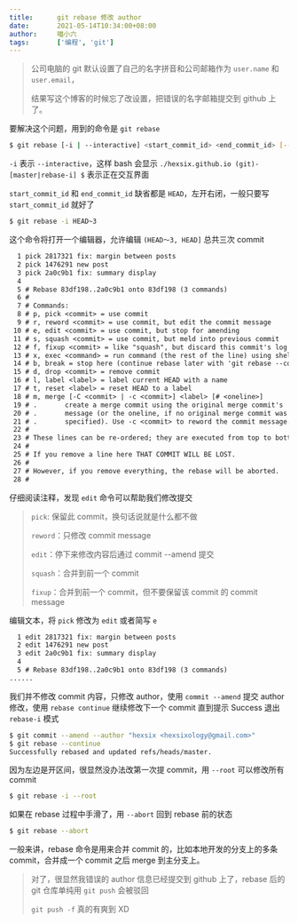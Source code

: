 ```yaml
---
title:      git rebase 修改 author
date:       2021-05-14T10:34:00+08:00
author:     喵小六
tags:       ['编程', 'git']
---
```


> 公司电脑的 git 默认设置了自己的名字拼音和公司邮箱作为 `user.name` 和 `user.email`，
>
> 结果写这个博客的时候忘了改设置，把错误的名字邮箱提交到 github 上了。

要解决这个问题，用到的命令是 `git rebase`

<!--more-->

```bash
$ git rebase [-i | --interactive] <start_commit_id> <end_commit_id> [--root]
```

`-i` 表示 `--interactive`，这样 bash 会显示 `./hexsix.github.io (git)-[master|rebase-i] $` 表示正在交互界面

`start_commit_id` 和 `end_commit_id` 缺省都是 `HEAD`，左开右闭，一般只要写 `start_commit_id` 就好了

```bash
$ git rebase -i HEAD~3
```

这个命令将打开一个编辑器，允许编辑 `(HEAD～3, HEAD]` 总共三次 commit

```txt
  1 pick 2817321 fix: margin between posts
  2 pick 1476291 new post
  3 pick 2a0c9b1 fix: summary display
  4 
  5 # Rebase 83df198..2a0c9b1 onto 83df198 (3 commands)
  6 #
  7 # Commands:
  8 # p, pick <commit> = use commit
  9 # r, reword <commit> = use commit, but edit the commit message
 10 # e, edit <commit> = use commit, but stop for amending
 11 # s, squash <commit> = use commit, but meld into previous commit
 12 # f, fixup <commit> = like "squash", but discard this commit's log message
 13 # x, exec <command> = run command (the rest of the line) using shell
 14 # b, break = stop here (continue rebase later with 'git rebase --continue')
 15 # d, drop <commit> = remove commit
 16 # l, label <label> = label current HEAD with a name
 17 # t, reset <label> = reset HEAD to a label
 18 # m, merge [-C <commit> | -c <commit>] <label> [# <oneline>]
 19 # .       create a merge commit using the original merge commit's
 20 # .       message (or the oneline, if no original merge commit was
 21 # .       specified). Use -c <commit> to reword the commit message.
 22 #
 23 # These lines can be re-ordered; they are executed from top to bottom.
 24 #
 25 # If you remove a line here THAT COMMIT WILL BE LOST.
 26 #
 27 # However, if you remove everything, the rebase will be aborted.
 28 #
```

仔细阅读注释，发现 `edit` 命令可以帮助我们修改提交

> `pick`: 保留此 commit，换句话说就是什么都不做
>
> `reword`：只修改 commit message
>
> `edit`：停下来修改内容后通过 commit --amend 提交
>
> `squash`：合并到前一个 commit
>
> `fixup`：合并到前一个 commit，但不要保留该 commit 的 commit message

编辑文本，将 `pick` 修改为 `edit` 或者简写 `e`

```txt
  1 edit 2817321 fix: margin between posts
  2 edit 1476291 new post
  3 edit 2a0c9b1 fix: summary display
  4 
  5 # Rebase 83df198..2a0c9b1 onto 83df198 (3 commands)
......
```

我们并不修改 commit 内容，只修改 author，使用 `commit --amend` 提交 author 修改，使用 `rebase continue` 继续修改下一个 commit 直到提示 Success 退出 `rebase-i` 模式

```bash
$ git commit --amend --author "hexsix <hexsixology@gmail.com>"
$ git rebase --continue
Successfully rebased and updated refs/heads/master.
```

因为左边是开区间，很显然没办法改第一次提 commit，用 `--root` 可以修改所有 commit

```bash
$ git rebase -i --root
```

如果在 rebase 过程中手滑了，用 `--abort` 回到 rebase 前的状态

```bash
$ git rebase --abort
```

一般来讲，rebase 命令是用来合并 commit 的，比如本地开发的分支上的多条 commit，合并成一个 commit 之后 merge 到主分支上。

> 对了，很显然我错误的 author 信息已经提交到 github 上了，rebase 后的 git 仓库单纯用 `git push` 会被驳回
>
> `git push -f` 真的有爽到 XD
